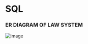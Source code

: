 # SQL  <H3>ER DIAGRAM OF LAW SYSTEM </h3>
![image](https://user-images.githubusercontent.com/123537173/229191716-d650cf5c-374e-43c3-a1a5-7328b0acc2c9.png)

